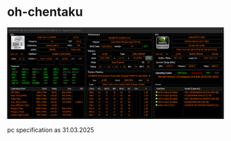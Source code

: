 # oh-chentaku
![spec](https://raw.githubusercontent.com/frhnhsln/oh-chentaku/refs/heads/main/img/spec.png)

pc specification as 31.03.2025
